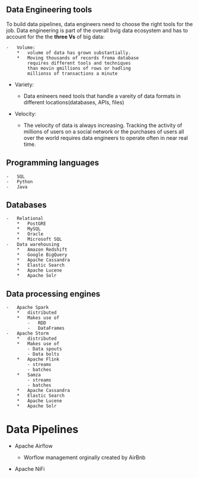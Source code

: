 ## Data Engineering tools


To build data pipelines, data engineers need to choose the right tools for the
job.  Data engineering is part of the overall bvig
data ecosystem and has to account for the the 
**three Vs** of big data:


    -   Volume:
        *   volume of data has grown substantially.
        *   Moving thousands of records froma database
            requires different tools and techniques
            than movin gmillions of rows or hadling
            millionss of transactions a minute
            
   -   Variety: 
        *   Data enineers need tools that handle a vareity of data
            formats in different locations(databases, APIs, files)
            
   
   -   Velocity: 
        *   The velocity of data is always increasing.  Tracking the 
            activity of millions of users on a social network or the 
            purchases of users all over the world requires data engineers to
            operate often in near real time.
            
            
## Programming languages

    -   SQL
    -   Python
    -   Java
    
    
## Databases

    -   Relational
        *   PostGRE
        *   MySQL
        *   Oracle
        *   Microsoft SQL
    -   Data warehousing
        *   Amazon Redshift
        *   Google BigQuery
        *   Apache Cassandra
        *   Elastic Search
        *   Apache Lucene
        *   Apache Solr



## Data processing engines

    -   Apache Spark
        *   distributed
        *   Makes use of 
            -   RDD
            -   DataFrames
    -   Apache Storm
        *   distributed
        *   Makes use of 
            - Data spouts
            - Data bolts
        *   Apache Flink
            - streams
            - batches
        *   Samza
            - streams
            - batches
        *   Apache Cassandra
        *   Elastic Search
        *   Apache Lucene
        *   Apache Solr
     
     
#   Data Pipelines

-   Apache Airflow
    * Worflow management
      orginally created by AirBnb
    
-   Apache NiFi
